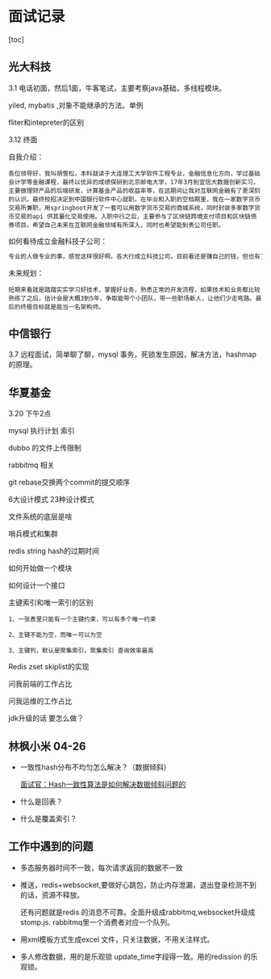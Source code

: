 # 面试记录

[toc]

## 光大科技 

3.1 电话初面，然后1面，牛客笔试，主要考察java基础，多线程模块。

yiled, mybatis ,对象不能继承的方法。单例

fliter和intepreter的区别

3.12 终面

自我介绍：

```
各位领导好，我叫胡雪松，本科就读于大连理工大学软件工程专业，金融信息化方向，学过基础会计学等金融课程，最终以优异的成绩保研到北京邮电大学，17年3月到宜信大数据创新实习，主要做理财产品的后端研发，计算基金产品的收益率等，在这期间让我对互联网金融有了更深刻的认识。最终校招决定到中国银行软件中心就职。在毕业和入职的空档期里，我在一家数字货币交易所兼职，用springboot开发了一套可以用数字货币交易的商城系统，同时封装多家数字货币交易的api 供其量化交易使用。入职中行之后，主要参与了区块链跨境支付项目和区块链债券项目。希望自己未来在互联网金融领域有所深入，同时也希望能到贵公司任职。
```



如何看待成立金融科技子公司：

```java
专业的人做专业的事，感觉这样很好啊。各大行成立科技公司，目前看还是赚自己的钱，但也有了更多的自主权，长远发展可以向外进行业务拓展，可以更有力于自身的科技能力提升！
```



未来规划：

```
短期来看就是踏踏实实学习好技术，掌握好业务，熟悉正常的开发流程，如果技术和业务都比较熟练了之后，估计会是大概3到5年，争取能带个小团队，带一些职场新人，让他们少走弯路。最后的终极目标就是能当一名架构师。
```

## 中信银行

3.7 远程面试，简单聊了聊，mysql 事务，死锁发生原因，解决方法，hashmap的原理。

## 华夏基金

3.20 下午2点

mysql 执行计划 索引

dubbo 的文件上传限制

rabbitmq 相关

git rebase交换两个commit的提交顺序

6大设计模式 23种设计模式

文件系统的底层是啥

哨兵模式和集群

redis string hash的过期时间

如何开始做一个模块

如何设计一个接口

主键索引和唯一索引的区别 

```
1、一张表里只能有一个主键约束，可以有多个唯一约束

2、主键不能为空，而唯一可以为空

3、主键列，默认是聚集索引，聚集索引 查询效率最高

```

Redis zset skiplist的实现

问我前端的工作占比

问我运维的工作占比

jdk升级的话 要怎么做？



## 林枫小米 04-26

* 一致性hash分布不均匀怎么解决？（数据倾斜）

  [面试官：Hash一致性算法是如何解决数据倾斜问题的](https://blog.csdn.net/weixin_42864905/article/details/105635577)

* 什么是回表？

* 什么是覆盖索引？

  



## 工作中遇到的问题



* 多态服务器时间不一致，每次请求返回的数据不一致

* 推送，redis+websocket,要做好心跳包，防止内存泄漏，退出登录检测不到的话，资源不释放。

  还有问题就是redis 的消息不可靠。全面升级成rabbitmq,websocket升级成stomp.js. rabbitmq里一个消费者对应一个队列。

* 用xml模板方式生成excel 文件，只关注数据，不用关注样式。

* 多人修改数据，用的是乐观锁 update_time字段得一致。用的redission 的乐观锁。



















